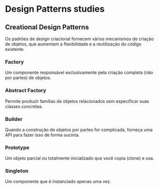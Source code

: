 # Design Patterns studies

## Creational Design Patterns

Os padrões de design criacional fornecem vários mecanismos de criação de objetos, que aumentam a flexibilidade e a reutilização do código existente.

### Factory

Um componente responsável exclusivamente pela criação completa (não por partes) de objetos.

### Abstract Factory

Permite produzir famílias de objetos relacionados sem especificar suas classes concretas.

### Builder

Quando a construção de objetos por partes for complicada, forneça uma API para fazer isso de forma sucinta.

### Prototype

Um objeto parcial ou totalmente inicializado que você copia (clone) e usa.

### Singleton

Um componente que é instanciado apenas uma vez.

